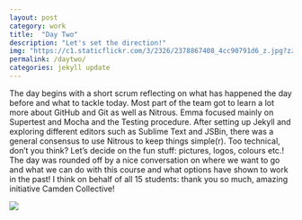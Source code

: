 ```yaml
---
layout: post
category: work
title:  "Day Two"
description: "Let's set the direction!"
img: "https://c1.staticflickr.com/3/2326/2378867408_4cc90791d6_z.jpg?zz=1"
permalink: /daytwo/
categories: jekyll update
---
```

The day begins with a short scrum reflecting on what has happened the day before and what to tackle today. Most part of the team got to learn a lot more about GitHub and Git as well as Nitrous. Emma focused mainly on Supertest and Mocha and the Testing procedure. After setting up Jekyll and exploring different editors such as Sublime Text and JSBin, there was a general consensus to use Nitrous to keep things simple(r). Too technical, don’t you think? Let’s decide on the fun stuff: pictures, logos, colours etc.! The day was rounded off by a nice conversation on where we want to go and what we can do with this course and what options have shown to work in the past! I think on behalf of all 15 students: thank you so much, amazing initiative Camden Collective! 

<img src="https://c1.staticflickr.com/3/2326/2378867408_4cc90791d6_z.jpg?zz=1" />